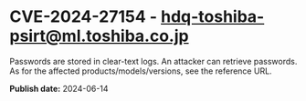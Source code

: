 # CVE-2024-27154 - hdq-toshiba-psirt@ml.toshiba.co.jp

Passwords are stored in clear-text logs. An attacker can retrieve passwords. As for the affected products/models/versions, see the reference URL.

**Publish date:** 2024-06-14
